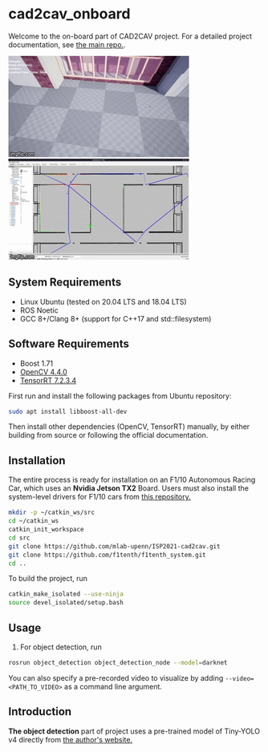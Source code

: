 # cad2cav_onboard
Welcome to the on-board part of CAD2CAV project. For a detailed project documentation, see [the main repo.](https://github.com/mlab-upenn/ISP2021-cad2cav).

![](docs/img/unreal.gif)
![](docs/img/automapper.gif)

## System Requirements
- Linux Ubuntu (tested on 20.04 LTS and 18.04 LTS)
- ROS Noetic
- GCC 8+/Clang 8+ (support for C++17 and std::filesystem)

## Software Requirements
- Boost 1.71
- [OpenCV 4.4.0](https://github.com/opencv/opencv/tree/4.4.0)
- [TensorRT 7.2.3.4](https://developer.nvidia.com/nvidia-tensorrt-7x-download)

First run and install the following packages from Ubuntu repository:
```bash
sudo apt install libboost-all-dev
```

Then install other dependencies (OpenCV, TensorRT) manually, by either building from source or following the official documentation.
## Installation
The entire process is ready for installation on an F1/10 Autonomous Racing Car, which uses an **Nvidia Jetson TX2** Board. Users must also install the system-level drivers for F1/10 cars from [this repository.](https://github.com/f1tenth/f1tenth_system.git)

```bash
mkdir -p ~/catkin_ws/src
cd ~/catkin_ws
catkin_init_workspace
cd src
git clone https://github.com/mlab-upenn/ISP2021-cad2cav.git
git clone https://github.com/f1tenth/f1tenth_system.git
cd ..
```

To build the project, run
```bash
catkin_make_isolated --use-ninja
source devel_isolated/setup.bash
```

## Usage
1. For object detection, run

```bash
rosrun object_detection object_detection_node --model=darknet
```
You can also specify a pre-recorded video to visualize by adding `--video=<PATH_TO_VIDEO>` as a command line argument.

## Introduction
**The object detection** part of project uses a pre-trained model of Tiny-YOLO v4 directly from [the author's website.](https://github.com/AlexeyAB/darknet)
